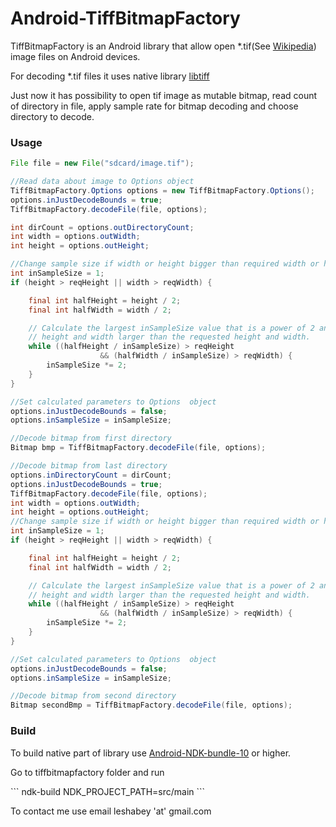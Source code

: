 # Android-TiffBitmapFactory
TiffBitmapFactory is an Android library that allow open *.tif(See [Wikipedia](https://en.wikipedia.org/wiki/Tagged_Image_File_Format)) image files on Android devices.

For decoding *.tif files it uses native library [libtiff](https://github.com/dumganhar/libtiff)

Just now it has possibility to open tif image as mutable bitmap, read count of directory in file, apply sample rate for bitmap decoding and choose directory to decode.

### Usage
```Java
File file = new File("sdcard/image.tif");

//Read data about image to Options object
TiffBitmapFactory.Options options = new TiffBitmapFactory.Options();
options.inJustDecodeBounds = true;
TiffBitmapFactory.decodeFile(file, options);

int dirCount = options.outDirectoryCount;
int width = options.outWidth;
int height = options.outHeight;

//Change sample size if width or height bigger than required width or height
int inSampleSize = 1;
if (height > reqHeight || width > reqWidth) {

    final int halfHeight = height / 2;
    final int halfWidth = width / 2;

    // Calculate the largest inSampleSize value that is a power of 2 and keeps both
    // height and width larger than the requested height and width.
    while ((halfHeight / inSampleSize) > reqHeight
                    && (halfWidth / inSampleSize) > reqWidth) {
        inSampleSize *= 2;
    }
}

//Set calculated parameters to Options  object
options.inJustDecodeBounds = false;
options.inSampleSize = inSampleSize;

//Decode bitmap from first directory
Bitmap bmp = TiffBitmapFactory.decodeFile(file, options);

//Decode bitmap from last directory
options.inDirectoryCount = dirCount;
options.inJustDecodeBounds = true;
TiffBitmapFactory.decodeFile(file, options);
int width = options.outWidth;
int height = options.outHeight;
//Change sample size if width or height bigger than required width or height
int inSampleSize = 1;
if (height > reqHeight || width > reqWidth) {

    final int halfHeight = height / 2;
    final int halfWidth = width / 2;

    // Calculate the largest inSampleSize value that is a power of 2 and keeps both
    // height and width larger than the requested height and width.
    while ((halfHeight / inSampleSize) > reqHeight
                    && (halfWidth / inSampleSize) > reqWidth) {
        inSampleSize *= 2;
    }
}

//Set calculated parameters to Options  object
options.inJustDecodeBounds = false;
options.inSampleSize = inSampleSize;

//Decode bitmap from second directory
Bitmap secondBmp = TiffBitmapFactory.decodeFile(file, options);

```

### Build
To build native part of library use [Android-NDK-bundle-10](https://developer.android.com/tools/sdk/ndk/index.html) or higher.
<p>Go to tiffbitmapfactory folder and run</p>
```
ndk-build NDK_PROJECT_PATH=src/main
```

<p>To contact me use email leshabey 'at' gmail.com</p>

